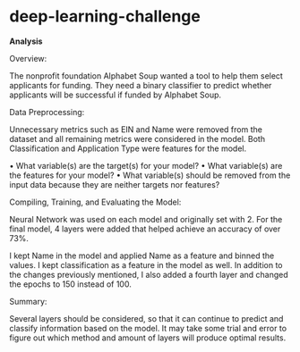 # deep-learning-challenge

**Analysis**

Overview:

The nonprofit foundation Alphabet Soup wanted a tool to help them select applicants for
funding. They need a binary classifier to predict whether applicants will be successful if funded
by Alphabet Soup.

Data Preprocessing:

Unnecessary metrics such as EIN and Name were removed from the dataset and all remaining
metrics were considered in the model. Both Classification and Application Type were features
for the model.

• What variable(s) are the target(s) for your model?
• What variable(s) are the features for your model?
• What variable(s) should be removed from the input data because they are neither
targets nor features?

Compiling, Training, and Evaluating the Model:

Neural Network was used on each model and originally set with 2. For the final model, 4 layers
were added that helped achieve an accuracy of over 73%.

I kept Name in the model and applied Name as a
feature and binned the values. I kept classification as a feature in the model as well. In
addition to the changes previously mentioned, I also added a fourth layer and changed the
epochs to 150 instead of 100.

Summary:

Several layers should be considered, so that it can continue to predict and classify information
based on the model. It may take some trial and error to figure out which method and amount of layers will produce optimal results.

